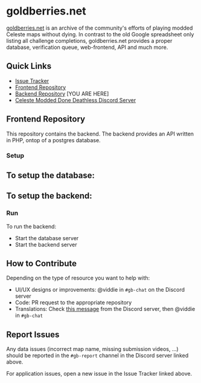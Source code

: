 # goldberries.net

[goldberries.net](https://goldberries.net) is an archive of the community's efforts of playing modded Celeste maps without dying. In contrast to the old Google spreadsheet only listing all challenge completions, goldberries.net provides a proper database, verification queue, web-frontend, API and much more.

## Quick Links

- [Issue Tracker](https://github.com/yoshiyoshyosh/goldberries/issues)
- [Frontend Repository](https://github.com/viddie/goldberries-frontend)
- [Backend Repository](https://github.com/viddie/goldberries-backend) [YOU ARE HERE]
- [Celeste Modded Done Deathless Discord Server](https://discord.gg/GeJvmMycaC)

## Frontend Repository

This repository contains the backend. The backend provides an API written in PHP, ontop of a postgres database.

### Setup

To setup the database:
- 

To setup the backend:
- 

### Run

To run the backend:
- Start the database server
- Start the backend server

## How to Contribute

Depending on the type of resource you want to help with:
- UI/UX designs or improvements: @viddie in `#gb-chat` on the Discord server
- Code: PR request to the appropriate repository
- Translations: Check [this message](https://discord.com/channels/790156040653897749/1269306272776458321/1369597085090844803) from the Discord server, then @viddie in `#gb-chat`

## Report Issues

Any data issues (incorrect map name, missing submission videos, ...) should be reported in the `#gb-report` channel in the Discord server linked above.

For application issues, open a new issue in the Issue Tracker linked above.